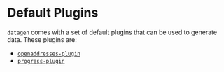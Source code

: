 # Default Plugins

`datagen` comes with a set of default plugins that can be used to generate data.
These plugins are:

- [`openaddresses-plugin`](default/openaddresses.md)
- [`progress-plugin`](default/progress.md)
